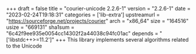 +++
draft = false
title = "courier-unicode 2.2.6-1"
version = "2.2.6-1"
date = "2023-02-24T19:18:31"
categories = ['lib-extra']
upstreamurl = "https://sourceforge.net/projects/courier"
arch = "x86_64"
size = "164516"
usize = "669131"
sha1sum = "6c42f9ee935e0054cc14302f2a44038c94fc01ac"
depends = "['libstdc++>=11.2']"
+++
This library implements several algorithms related to the Unicode
